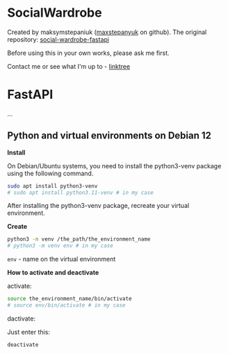 # SocialWardrobe

Created by maksymstepaniuk ([maxstepanyuk](https://github.com/maxstepanyuk) on github). The original repository:  [social-wardrobe-fastapi](https://github.com/maxstepanyuk/social-wardrobe-fastapi)

Before using this in your own works, please ask me first.

Contact me or see what I'm up to - [linktree](https://linktr.ee/purpexe)


# FastAPI

...

## Python and virtual environments on Debian 12

**Install**

On Debian/Ubuntu systems, you need to install the python3-venv package using the following command.

```bash
sudo apt install python3-venv
# sudo apt install python3.11-venv # in my case
```
After installing the python3-venv package, recreate your virtual environment.

**Create**

```bash
python3 -m venv /the_path/the_environment_name
# python3 -m venv env # in my case
```

`env` - name on the virtual environment

**How to activate and deactivate**

activate:

```bash
source the_environment_name/bin/activate
# source env/bin/activate # in my case
```

dactivate:

Just enter this:

```bash
deactivate
```
